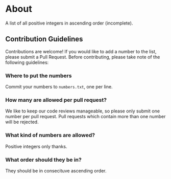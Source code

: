 # About

A list of all positive integers in ascending order (incomplete).

## Contribution Guidelines

Contributions are welcome! If you would like to add a number to the list, please submit a Pull Request. Before contributing, please take note of the following guidelines:

### Where to put the numbers

Commit your numbers to `numbers.txt`, one per line.

### How many are allowed per pull request?

We like to keep our code reviews manageable, so please only submit one number per pull request. Pull requests which contain more than one number will be rejected.

### What kind of numbers are allowed?

Positive integers only thanks.

### What order should they be in?

They should be in consecituve ascending order.
